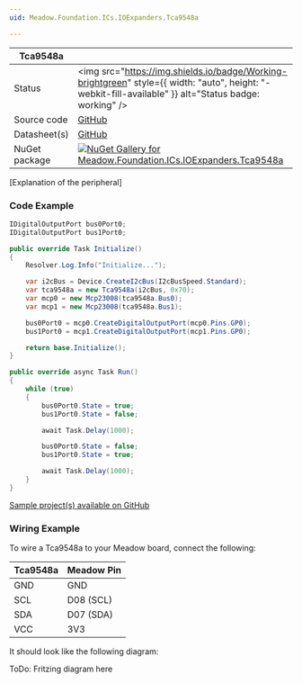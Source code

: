 ```yaml
---
uid: Meadow.Foundation.ICs.IOExpanders.Tca9548a

---
```


| Tca9548a | |
|--------|--------|
| Status | <img src="https://img.shields.io/badge/Working-brightgreen" style={{ width: "auto", height: "-webkit-fill-available" }} alt="Status badge: working" /> |
| Source code | [GitHub](https://github.com/WildernessLabs/Meadow.Foundation/tree/main/Source/Meadow.Foundation.Peripherals/ICs.IOExpanders.TCA9548A) |
| Datasheet(s) | [GitHub](https://github.com/WildernessLabs/Meadow.Foundation/tree/main/Source/Meadow.Foundation.Peripherals/ICs.IOExpanders.TCA9548A/Datasheet) |
| NuGet package | <a href="https://www.nuget.org/packages/Meadow.Foundation.ICs.IOExpanders.Tca9548a/" target="_blank"><img src="https://img.shields.io/nuget/v/Meadow.Foundation.ICs.IOExpanders.Tca9548a.svg?label=Meadow.Foundation.ICs.IOExpanders.Tca9548a" alt="NuGet Gallery for Meadow.Foundation.ICs.IOExpanders.Tca9548a" /></a> |

[Explanation of the peripheral]

### Code Example

```csharp
IDigitalOutputPort bus0Port0;
IDigitalOutputPort bus1Port0;

public override Task Initialize()
{
    Resolver.Log.Info("Initialize...");

    var i2cBus = Device.CreateI2cBus(I2cBusSpeed.Standard);
    var tca9548a = new Tca9548a(i2cBus, 0x70);
    var mcp0 = new Mcp23008(tca9548a.Bus0);
    var mcp1 = new Mcp23008(tca9548a.Bus1);

    bus0Port0 = mcp0.CreateDigitalOutputPort(mcp0.Pins.GP0);
    bus1Port0 = mcp1.CreateDigitalOutputPort(mcp1.Pins.GP0);

    return base.Initialize();
}

public override async Task Run()
{
    while (true)
    {
        bus0Port0.State = true;
        bus1Port0.State = false;

        await Task.Delay(1000);

        bus0Port0.State = false;
        bus1Port0.State = true;

        await Task.Delay(1000);
    }
}

```

[Sample project(s) available on GitHub](https://github.com/WildernessLabs/Meadow.Foundation/tree/main/Source/Meadow.Foundation.Peripherals/ICs.IOExpanders.TCA9548A/Samples/Tca9548a_Sample)

### Wiring Example

To wire a Tca9548a to your Meadow board, connect the following:

| Tca9548a | Meadow Pin  |
|----------|-------------|
| GND      | GND         |
| SCL      | D08 (SCL)   |
| SDA      | D07 (SDA)   |
| VCC      | 3V3         |

It should look like the following diagram:

ToDo: Fritzing diagram here





